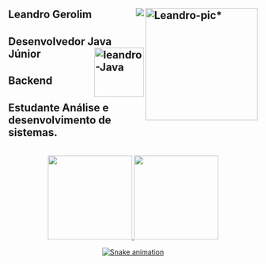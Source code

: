  

 
## Leandro Gerolim<img align="right" alt="Leandro-pic*" height="227" width="227" src="https://i.picasion.com/pic92/f7c285bc615d125564443b0b0c0569dd.gif">                 <a href="https://www.linkedin.com/in/leandro-gerolim" target="_blank"><img align="right" src="https://img.shields.io/badge/-LinkedIn-%230077B5?style=for-the-badge&logo=linkedin&logoColor=white" target="_blank"></a>

## Desenvolvedor Java Júnior<img align="right" alt="leandro-Java" height="100" width="100" src="https://cdn.jsdelivr.net/gh/devicons/devicon/icons/java/java-original-wordmark.svg">

## Backend 

## Estudante Análise e desenvolvimento de sistemas.

<br>


<div align="center">
<a href="https://github.com/leandrogerolim"><img height="170px" src="https://github-readme-stats.vercel.app/api?username=leandrogerolim&include_all_commits=true&show_icons=true&theme=blueberry&include_all_commits=true&count_private=true"/>

<img height="170px" src="https://github-readme-stats.vercel.app/api/top-langs/?username=leandrogerolim&layout=compact&theme=blueberry&langs_count=10"/>    
</div>
 
<div align="center">
 
![Snake animation](https://github.com/leandrogerolim/leandrogerolim/blob/output/github-contribution-grid-snake.svg)
   
</div>

